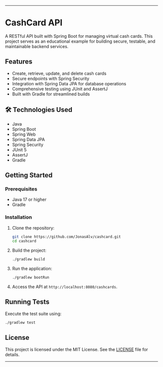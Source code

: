 
---

#  CashCard API

A RESTful API built with Spring Boot for managing virtual cash cards. This project serves as an educational example for building secure, testable, and maintainable backend services.

##  Features

* Create, retrieve, update, and delete cash cards
* Secure endpoints with Spring Security
* Integration with Spring Data JPA for database operations
* Comprehensive testing using JUnit and AssertJ
* Built with Gradle for streamlined builds

## 🛠 Technologies Used

* Java
* Spring Boot
* Spring Web
* Spring Data JPA
* Spring Security
* JUnit 5
* AssertJ
* Gradle

##  Getting Started

### Prerequisites

* Java 17 or higher
* Gradle

### Installation

1. Clone the repository:

   ```bash
   git clone https://github.com/JonasAlv/cashcard.git
   cd cashcard
   ```



2. Build the project:

   ```bash
   ./gradlew build
   ```



3. Run the application:

   ```bash
   ./gradlew bootRun
   ```



4. Access the API at `http://localhost:8080/cashcards`.

##  Running Tests

Execute the test suite using:

```bash
./gradlew test
```




##  License

This project is licensed under the MIT License. See the [LICENSE](LICENSE) file for details.

---

